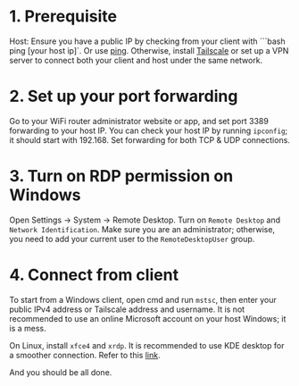 # 1. Prerequisite
Host: Ensure you have a public IP by checking from your client with ```bash ping [your host ip]`.
Or use [ping](https://dnschecker.org/ping-ipv4.php).
Otherwise, install [Tailscale](https://tailscale.com) or set up a VPN server to connect both your client and host under the same network.

# 2. Set up your port forwarding
Go to your WiFi router administrator website or app, and set port 3389 forwarding to your host IP. You can check your host IP by running `ipconfig`; it should start with 192.168. Set forwarding for both TCP & UDP connections.

# 3. Turn on RDP permission on Windows

Open Settings -> System -> Remote Desktop. Turn on `Remote Desktop` and `Network Identification`. Make sure you are an administrator; otherwise, you need to add your current user to the `RemoteDesktopUser` group.

# 4. Connect from client

To start from a Windows client, open cmd and run `mstsc`, then enter your public IPv4 address or Tailscale address and username. It is not recommended to use an online Microsoft account on your host Windows; it is a mess.

On Linux, install `xfce4` and `xrdp`. It is recommended to use KDE desktop for a smoother connection. Refer to this [link](https://learn.microsoft.com/en-us/azure/virtual-machines/linux/use-remote-desktop?tabs=azure-cli).

And you should be all done.

